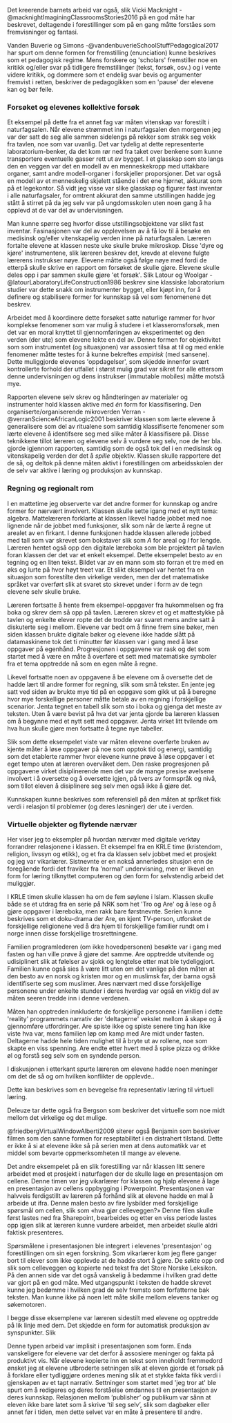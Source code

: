 
Det kreerende barnets arbeid var også, slik Vicki Macknight -@macknightImaginingClassroomsStories2016 på en god måte har beskrevet, deltagende i forestillinger som på en gang måtte forståes som fremvisninger og fantasi.

Vanden Buverie og Simons -@vandenbuverieSchoolStuffPedagogical2017 har spurt om denne formen for fremstilling (enunciation) kunne beskrives som et pedagogisk regime. Mens forskere og 'scholars' fremstiller noe en kritikk og/eller svar på tidligere fremstillinger (tekst, forsøk, osv.) og i vente videre kritikk, og dommere som et endelig svar bevis og argumenter fremvist i retten, beskriver de pedagogikken som en 'pause' der elevene kan og bør feile.

### Forsøket og elevenes kollektive forsøk

Et eksempel på dette fra et annet fag var måten vitenskap var forestilt i naturfagsalen. Når elevene strømmet inn i naturfagsalen den morgenen jeg var der satt de seg alle sammen sidelengs på rekker som strakk seg vekk fra tavlen, noe som var uvanlig. Det var tydelig at dette representerte laboratorium-benker, da det kom rør ned fra taket over benkene som kunne transportere eventuelle gasser rett ut av bygget. I et glasskap som sto langs den en veggen var det en modell av en menneskekropp med uttakbare organer, samt andre modell-organer i forskjeller proporsjoner. Det var også en modell av et menneskelig skjelett stående i det ene hjørnet, akkurat som på et legekontor. Så vidt jeg visse var slike glasskap og figurer fast inventar i alle naturfagsaler, for omtrent akkurat den samme utstillingen hadde jeg stått å stirret på da jeg selv var på ungdomsskolen uten noen gang å ha opplevd at de var del av undervisningen.

Man kunne spørre seg hvorfor disse utstillingsobjektene var slikt fast inventar. Fasinasjonen var del av opplevelsen av å få lov til å besøke en medisinsk og/eller vitenskapelig verden inne på naturfagsalen. Læreren fortalte elevene at klassen neste uke skulle bruke mikroskop. Disse 'dyre og kjøre' instrumentene, slik læreren beskrev det, krevde at elevene fulgte lærerens instrukser nøye. Elevene måtte også følge nøye med fordi de etterpå skulle skrive en rapport om forsøket de skulle gjøre. Elevene skulle deles opp i par sammen skulle gjøre 'et forsøk'. Slik Latour og Woolgar -@latourLaboratoryLifeConstruction1986 beskrev sine klassiske laboratorium studier var dette snakk om instrumenter bygget, eller kjøpt inn, for å definere og stabilisere former for kunnskap så vel som fenomenene det beskrev.

Arbeidet med å koordinere dette forsøket satte naturlige rammer for hvor komplekse fenomener som var mulig å studere i et klasseromsforsøk, men det var en moral knyttet til gjennomføringen av eksperimentet og den verden (der ute) som elevene lekte en del av. Denne formen for objektivitet som som instrumentet (og situasjonen) var assosiert tilsa at til og med enkle fenomener måtte testes for å kunne bekreftes *empirisk* (med sansene). Dette muliggjorde elevenes 'oppdagelser', som skjedde innenfor svært kontrollerte forhold der utfallet i størst mulig grad var sikret for alle ettersom denne undervisningen og dens instrukser (immutable mobiles) måtte motstå mye.

Rapporten elevene selv skrev og håndteringen av materialer og instrumenter hold klassen aktive med *én* form for klassifisering. Den organiserte/organiserende mikroverden Verran -@verranScienceAfricanLogic2001 beskriver klassen som lærte elevene å generalisere som del av ritualene som samtidig klassifiserte fenomener som lærte elevene å identifsere seg med slike måter å klassifisere på. Disse teknikkene tillot læreren og elevene selv å vurdere seg selv, noe de her bla. gjorde igjennom rapporten, samtidig som de også tok del i en medisinsk og vitenskapelig verden der det å *spille* objektiv. Klassen skulle rapportere det de så, og deltok på denne måten aktivt i forestillingen om arbeidsskolen der de selv var aktive i læring og produksjon av kunnskap.


### Regning og regionalt rom

I en mattetime jeg observerte var det andre former for kunnskap og andre former for nærvært involvert. Klassen skulle sette igang med et nytt tema: algebra. Mattelæreren forklarte at klassen likevel hadde jobbet med noe lignende når de jobbet med funksjoner, slik som når de lærte å regne ut arealet av en firkant. I denne funksjonen hadde klassen allerede jobbed med tall som var skrevet som bokstaver slik som *A* for areal og *l* for lengde. Læreren hentet også opp den digitale læreboka som ble projektert på tavlen foran klassen der det var et enkelt eksempel. Dette eksempelet besto av en tegning og en liten tekst. Bildet var av en mann som sto forran et tre med en øks og lurte på hvor høyt treet var. Et slikt eksempel var hentet fra en situasjon som forestilte den virkelige verden, men der det matematiske språket var overført slik at svaret sto skrevet under i form av de tegn elevene selv skulle bruke.

Læreren fortsatte å hente frem eksempel-oppgaver fra hukommelsen og fra boka og skrev dem så opp på tavlen. Læreren skrev et og et mattestykke på tavlen og enkelte elever ropte det de trodde var svaret mens andre satt å diskuterte seg i mellom. Elevene var bedt om å finne frem sine bøker, men siden klassen brukte digitale bøker og elevene ikke hadde slått på datamaskinene tok det ti minutter før klassen var i gang med å løse oppgaver på egenhånd. Progresjonen i oppgavene var rask og det som startet med å være en måte å overføre et sett med matematiske symboler fra et tema opptredde nå som en egen måte å regne.

Likevel fortsatte noen av oppgavene å be elevene om å oversette det de hadde lært til andre former for regning, slik som små tekster. En jente jeg satt ved siden av brukte mye tid på en oppgave som gikk ut på å beregne hvor mye forskellige personer måtte betale av en regning i forskjellige scenarior. Jenta tegnet en tabell slik som sto i boka og gjenga det meste av teksten. Uten å være bevist på hva det var jenta gjorde ba læreren klassen om å begynne med et nytt sett med oppgaver. Jenta virket litt tvilende om hva hun skulle gjøre men fortsatte å tegne nye tabeller.

Slik som dette eksempelet viste var måten elevene overførte bruken av kjente måter å løse oppgaver på noe som opptok tid og energi, samtidig som det etablerte rammer hvor elevene kunne prøve å løse oppgaver i et eget tempo uten at læreren overvåket dem. Den raske progresjonen på oppgavene virket disiplinerende men det var de mange presise øvelsene involvert i å oversette og å oversette igjen, på tvers av formspråk og nivå, som tillot eleven å disiplinere seg selv men også ikke å gjøre det.

Kunnskapen kunne beskrives som referensiell på den måten at språket fikk verdi i relasjon til problemer (og deres løsninger) der ute i verden.


### Virtuelle objekter og flytende nærvær

Her viser jeg to eksempler på hvordan nærvær med digitale verktøy forrandrer relasjonene i klassen. Et eksempel fra en KRLE time (kristendom, religion, livssyn og etikk), og et fra da klassen selv jobbet med et prosjekt og jeg var vikarlærer. Sistnevnte er en nokså annerledes situsjon enn de foregående fordi det fraviker fra 'normal' undervisning, men er likevel en form for læring tilknyttet computeren og den form for selvstendig arbeid det muliggjør.

I KRLE timen skulle klassen ha om de fem søylene i Islam. Klassen skulle både se et utdrag fra en serie på NRK som het 'Tro og Are' og å lese og å gjøre oppgaver i læreboka, men rakk bare førstnevnte. Serien kunne beskrives som et doku-drama der Are, en kjent TV-person, utforsket de forskjellige religionene ved å dra hjem til forskjellige familier rundt om i norge innen disse forskjellige trosrettningene.

Familien programlederen (om ikke hovedpersonen) besøkte var i gang med fasten og han ville prøve å gjøre det samme. Are opptredde utvitende og udisiplinert slik at følelser av sjokk og lengtelse etter mat ble tydeliggjort. Familien kunne også sies å være litt uten om det vanlige på den måten at den besto av en norsk og kristen mor og en muslimsk far, der barna også identifiserte seg som muslimer. Ares nærvært med disse forskjellige personene under enkelte stunder i deres hverdag var også en viktig del av måten seeren tredde inn i denne verdenen.

Måten han opptreden innkluderte de forskjellige personene i familien i dette 'reality' programmets narrativ der 'deltagerne' vekslet mellom å skape og å gjennomføre utfordringer. Are spiste ikke og spiste senere ting han ikke viste hva var, mens familien løp om kamp med Are midt under fasten. Deltagerne hadde hele tiden mulighet til å bryte ut av rollene, noe som skapte en viss spenning. Are endte etter hvert med å spise pizza og drikke øl og forstå seg selv som en syndende person.

I diskusjonen i etterkant spurte læreren om elevene hadde noen meninger om det de så og om hvilken konflikter de opplevde..

Dette kan beskrives som en bevegelse fra representativ læring til virtuell læring.

Deleuze tar dette også fra Bergson som beskriver det virtuelle som noe midt mellom det virkelige og det mulige.

@friedbergVirtualWindowAlberti2009 siterer også Benjamin som beskriver filmen som den sanne formen for reseptabilitet i en distrahert tilstand. Dette er ikke å si at elevene ikke så på serien men at dens automatikk var et middel som bevarte oppmerksomheten til mange av elevene.

Det andre eksempelet på en slik forestilling var når klassen litt senere arbeidet med et prosjekt i naturfagen der de skulle lage en presentasjon om cellene. Denne timen var jeg vikarlærer for klassen og hjalp elevene å lage en presentasjon av cellens oppbygging i Powerpoint. Presentasjonen var halvveis ferdigstillt av læreren på forhånd slik at elevene hadde en mal å arbeide ut ifra. Denne malen besto av fire lysbilder med forskjellige spørsmål om cellen, slik som «hva gjør celleveggen?» Denne filen skulle først lastes ned fra Sharepoint, bearbeides og etter en viss periode lastes opp igjen slik at læreren kunne vurdere arbeidet, men arbeidet skulle aldri faktisk presenteres.

Spørsmålene i presentasjonen ble integrert i elevenes 'presentasjon' og forestillingen om sin egen forskning. Som vikarlærer kom jeg flere ganger bort til elever som ikke opplevde at de hadde stort å gjøre. De søkte opp ord slik som celleveggen og kopierte ned tekst fra det Store Norske Leksikon. På den annen side var det også vanskelig å bedømme i hvilken grad dette var gjort på en god måte. Med utgangspunkt i teksten de hadde skrevet kunne jeg bedømme i hvilken grad de selv fremsto som forfatterne bak teksten. Man kunne ikke på noen lett måte skille mellom elevens tanker og søkemotoren.

I begge disse eksemplene var læreren sidestilt med elevene og opptredde på lik linje med dem. Det skjedde en form for automatisk produksjon av synspunkter. Slik


Denne typen arbeid var implisit i presentasjonen som form. Enda vanskeligere for elevene var det derfor å assosiere meninger og fakta på produktivt vis. Når elevene kopierte inn en tekst som inneholdt fremmedord ønsket jeg at elevene utbroderte setningen slik at eleven gjorde et forsøk på å forklare eller tydliggjøre ordenes mening slik at et stykke fakta fikk verdi i gjenskapen av et tapt narrativ. Settninger som startet med 'jeg tror at' ble spurt om å redigeres og deres forståelse omdannes til en presentasjon av deres kunnskap.
Relasjonen mellom ’publisher’ og publikum var sånn at eleven ikke bare latet som å skrive ’til seg selv’, slik som dagbøker eller annet før i tiden, men dette selvet var en måte å presentere til andre.
